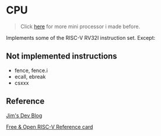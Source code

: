 # CPU

> Click [here](https://github.com/ei9/cheat_sheet#project) for more mini processor i made before.

Implements some of the RISC-V RV32I instruction set. Except:

## Not implemented instructions
- fence, fence.i
- ecall, ebreak
- csxxx

## Reference
[Jim's Dev Blog](https://tclin914.github.io/categories/RISC-V/)

[Free & Open RISC-V Reference card](https://www.cl.cam.ac.uk/teaching/1617/ECAD+Arch/files/docs/RISCVGreenCardv8-20151013.pdf)

